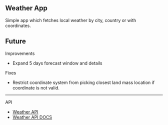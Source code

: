 ## Weather App

Simple app which fetches local weather by city, country or with coordinates.

Future
---
Improvements
- Expand 5 days forecast window and details

Fixes
- Restrict coordinate system from picking closest land mass location if coordinate is not valid.

---
API
- [Weather API](https://https://www.weatherapi.com/)
- [Weather API DOCS](https://https://www.weatherapi.com/docs)
